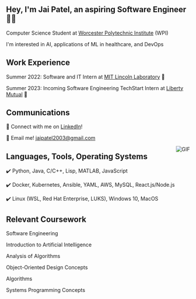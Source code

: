 ## Hey, I'm Jai Patel, an aspiring Software Engineer 👨‍💻
Computer Science Student at [Worcester Polytechnic Institute](https://www.wpi.edu/) (WPI)

I'm interested in AI, applications of ML in healthcare, and DevOps 


## Work Experience
Summer 2022: Software and IT Intern at [MIT Lincoln Laboratory](https://www.ll.mit.edu/) :rocket: 

Summer 2023: Incoming Software Engineering TechStart Intern at [Liberty Mutual](https://www.libertymutual.com/) :statue_of_liberty:

## Communications
:link: Connect with me on [LinkedIn](https://www.linkedin.com/in/jai-c-patel-063a6a211/)!

:email: Email me! jaipatel2003@gmail.com

<img align="right" alt="GIF" src="https://media.tenor.com/GfSX-u7VGM4AAAAC/coding.gif" />


## Languages, Tools, Operating Systems
:heavy_check_mark: Python, Java, C/C++, Lisp, MATLAB, JavaScript

:heavy_check_mark: Docker, Kubernetes, Ansible, YAML, AWS, MySQL, React.js/Node.js

:heavy_check_mark: Linux (WSL, Red Hat Enterprise, LUKS), Windows 10, MacOS

## Relevant Coursework
Software Engineering

Introduction to Artificial Intelligence

Analysis of Algorithms

Object-Oriented Design Concepts

Algorithms

Systems Programming Concepts




